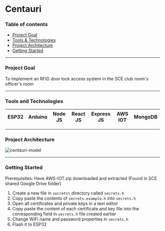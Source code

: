 # Centauri


### Table of contents
- [Project Goal](#project-goal)
- [Tools & Technologies](#tools-and-technologies)
- [Project Architecture](#project-architecture)
- [Getting Started](#getting-started)

<hr/>

### Project Goal
To implement an RFID door lock access system in the SCE club room's officer's room

<hr/>

### Tools and Technologies

|  ESP32 |  Arduino |  Node JS |  React JS |  Express JS| AWS IOT | MongoDB |
|---|---|---|---|---|---|---|

<hr/>

### Project Architecture
![centauri-model](https://user-images.githubusercontent.com/75186517/156943979-f7d90395-dc03-4df7-9f45-d46dd02057a8.png)

<hr/>


### Getting Started 

Prerequisites: Have AWS-IOT.zip downloaded and extracted (Found in SCE shared Google Drive folder)

 1. Create a new file in `secrets\` directory called `secrets.h`
 2. Copy paste the contents of `secrets.example.h` into `secrets.h`
 3. Open all certificates and private keys in a text editor
 4. Copy paste the content of each certificate and key file into the corresponding field in `secrets.h` file created earlier
 5. Change WiFi name and password properties in `secrets.h`
 6. Flash it to ESP32